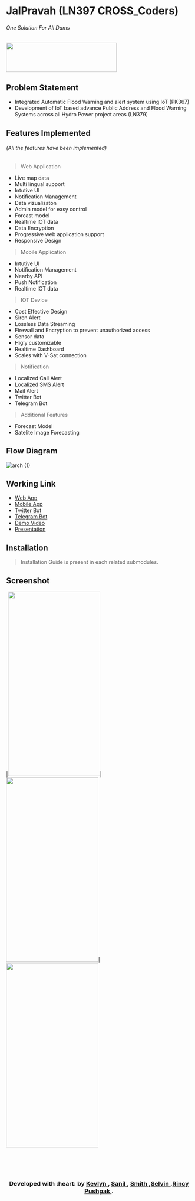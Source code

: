# JalPravah (LN397 CROSS_Coders)

###### One Solution For All Dams

<img height="80px" width="300px" src="https://github.com/CROSSS-Coders/LN379_CROSSSCoders-App/raw/master/assets/logo.png">

## Problem Statement

- Integrated Automatic Flood Warning and alert system using IoT (PK367) 
- Development of IoT based advance Public Address and Flood Warning Systems across all Hydro Power project areas (LN379)

## Features Implemented
###### (All the features have been implemented)
> Web Application
  - Live map data
  - Multi lingual support
  - Intutive UI
  - Notification Management
  - Data vizualisaton
  - Admin model for easy control
  - Forcast model
  - Realtime IOT data
  - Data Encryption
  - Progressive web application support
  - Responsive Design
  
> Mobile Application
  - Intutive UI
  - Notification Management
  - Nearby API
  - Push Notification
  - Realtime IOT data

> IOT Device
  - Cost Effective Design
  - Siren Alert
  - Lossless Data Streaming
  - Firewall and Encryption to prevent unauthorized access
  - Sensor data
  - Higly customizable
  - Realtime Dashboard
  - Scales with V-Sat connection
 
> Notification 
  - Localized Call Alert
  - Localized SMS Alert
  - Mail Alert
  - Twitter Bot
  - Telegram Bot

> Additional Features
  - Forecast Model
  - Satelite Image Forecasting
  
## Flow Diagram
![arch (1)](https://user-images.githubusercontent.com/31663512/89182163-d9037980-d5b2-11ea-939e-134d60892640.png)

## Working Link
- [Web App](https://jalpravah.pushpak1300.me)
- [Mobile App](https://github.com/CROSSS-Coders/LN379_CROSSSCoders/blob/master/JalPravah.apk)
- [Twitter Bot](https://twitter.com/jalpravah)
- [Telegram Bot](https://t.me/jalpravah)
- [Demo Video](https://drive.google.com/file/d/1UM8-7itPYQutCsj18BmmZBFsCTRLKLnp/view?usp=sharing)
- [Presentation](https://github.com/CROSSS-Coders/LN379_CROSSSCoders/blob/master/Team%20CrossCoders.pdf)

## Installation
> Installation Guide is present in each related submodules. 


## Screenshot
|<img height="500px" width="250px" src="https://user-images.githubusercontent.com/31663512/89185031-339ed480-d5b7-11ea-8a5b-41152ccb33a4.jpeg">|<img height="500px" width="250px" src="https://user-images.githubusercontent.com/31663512/89185401-cc355480-d5b7-11ea-9f27-45340964ac49.png">|<img height="500px" width="250px" src="https://user-images.githubusercontent.com/31663512/89185690-45cd4280-d5b8-11ea-8ddb-0be07f0bef75.png">

<br>
<br>
<br>
<h3 align="center"><b>Developed with :heart: by <a href="https://github.com/kad99kev">Kevlyn </a> , <a href="https://github.com/sanilrod"> Sanil </a> , <a href="https://github.com/Smithdabreo">Smith </a>,<a href="https://github.com/selvintuscano">Selvin </a> ,<a href="https://github.com/rincypereira">Rincy  </a> <a href="https://github.com/pushpak1300">Pushpak  </a>.</b></h1>
